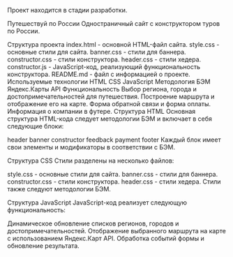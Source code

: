Проект находится в стадии разработки.


Путешествуй по России
Одностраничный сайт с конструктором туров по России.

Структура проекта
index.html - основной HTML-файл сайта.
style.css - основные стили для сайта.
banner.css - стили для баннера.
constructor.css - стили конструктора.
header.css - стили хедера.
constructor.js - JavaScript-код, реализующий функциональность конструктора.
README.md - файл с информацией о проекте.
Используемые технологии
HTML
CSS
JavaScript
Методология БЭМ
Яндекс.Карты API
Функциональность
Выбор региона, города и достопримечательностей для путешествия.
Построение маршрута и отображение его на карте.
Форма обратной связи и форма оплаты.
Информация о компании в футере.
Структура HTML
Основная структура HTML-кода следует методологии БЭМ и включает в себя следующие блоки:

header
banner
constructor
feedback
payment
footer
Каждый блок имеет свои элементы и модификаторы в соответствии с БЭМ.

Структура CSS
Стили разделены на несколько файлов:

style.css - основные стили для сайта.
banner.css - стили для баннера.
constructor.css - стили конструктора.
header.css - стили хедера.
Стили также следуют методологии БЭМ.

Структура JavaScript
JavaScript-код реализует следующую функциональность:

Динамическое обновление списков регионов, городов и достопримечательностей.
Отображение выбранного маршрута на карте с использованием Яндекс.Карт API.
Обработка событий формы и обновление результата.
